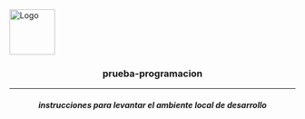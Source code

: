 



<img margin-top = "-155px" src="https://static.vecteezy.com/system/resources/previews/000/423/990/original/vector-document-in-folder-icon.jpg" alt="Logo" width="80" height="80" >

<h3  align="center">prueba-programacion</h3>
<hr>
 <h5 align = "center">instrucciones para levantar el ambiente local de desarrollo</h5>
    
